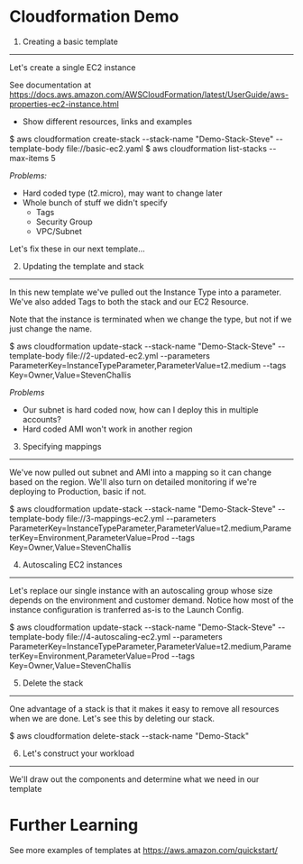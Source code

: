 Cloudformation Demo
===================

1. Creating a basic template
----------------------------

Let's create a single EC2 instance

See documentation at https://docs.aws.amazon.com/AWSCloudFormation/latest/UserGuide/aws-properties-ec2-instance.html
- Show different resources, links and examples

$ aws cloudformation create-stack --stack-name "Demo-Stack-Steve" --template-body file://basic-ec2.yaml
$ aws cloudformation list-stacks --max-items 5

*Problems:*
- Hard coded type (t2.micro), may want to change later
- Whole bunch of stuff we didn't specify
    - Tags
    - Security Group
    - VPC/Subnet

Let's fix these in our next template...


2. Updating the template and stack
----------------------------------

In this new template we've pulled out the Instance Type into a parameter.
We've also added Tags to both the stack and our EC2 Resource.

Note that the instance is terminated when we change the type, but not if we just change the name.

$ aws cloudformation update-stack --stack-name "Demo-Stack-Steve" --template-body file://2-updated-ec2.yml --parameters ParameterKey=InstanceTypeParameter,ParameterValue=t2.medium --tags Key=Owner,Value=StevenChallis

*Problems*
- Our subnet is hard coded now, how can I deploy this in multiple accounts?
- Hard coded AMI won't work in another region


3. Specifying mappings
----------------------

We've now pulled out subnet and AMI into a mapping so it can change based on the region.
We'll also turn on detailed monitoring if we're deploying to Production, basic if not.

$ aws cloudformation update-stack --stack-name "Demo-Stack-Steve" --template-body file://3-mappings-ec2.yml --parameters ParameterKey=InstanceTypeParameter,ParameterValue=t2.medium,ParameterKey=Environment,ParameterValue=Prod --tags Key=Owner,Value=StevenChallis


4. Autoscaling EC2 instances
----------------------------

Let's replace our single instance with an autoscaling group whose size depends
on the environment and customer demand. Notice how most of the instance configuration
is tranferred as-is to the Launch Config.

$ aws cloudformation update-stack --stack-name "Demo-Stack-Steve" --template-body file://4-autoscaling-ec2.yml --parameters ParameterKey=InstanceTypeParameter,ParameterValue=t2.medium,ParameterKey=Environment,ParameterValue=Prod --tags Key=Owner,Value=StevenChallis


5. Delete the stack
-------------------

One advantage of a stack is that it makes it easy to remove all resources when
we are done. Let's see this by deleting our stack.

$ aws cloudformation delete-stack --stack-name "Demo-Stack"


6. Let's construct your workload
--------------------------------

We'll draw out the components and determine what we need in our template


Further Learning
================

See more examples of templates at https://aws.amazon.com/quickstart/